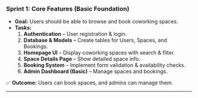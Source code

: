 ### **Sprint 1: Core Features (Basic Foundation)**
- **Goal:** Users should be able to browse and book coworking spaces.
- **Tasks:**
  1. **Authentication** – User registration & login.  
  2. **Database & Models** – Create tables for Users, Spaces, and Bookings.  
  3. **Homepage UI** – Display coworking spaces with search & filter.  
  4. **Space Details Page** – Show detailed space info.  
  5. **Booking System** – Implement form validation & availability checks.  
  6. **Admin Dashboard (Basic)** – Manage spaces and bookings.  

✅ **Outcome:** Users can book spaces, and admins can manage them.  

---